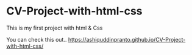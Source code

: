 # CV-Project-with-html-css
This is my first project with html & Css

You can check this out.. https://ashiquddinpranto.github.io/CV-Project-with-html-css/
